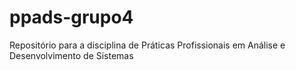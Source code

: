 # ppads-grupo4
Repositório para a disciplina de Práticas Profissionais em Análise e Desenvolvimento de Sistemas
